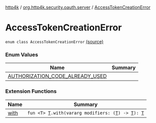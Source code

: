 [http4k](../../index.md) / [org.http4k.security.oauth.server](../index.md) / [AccessTokenCreationError](./index.md)

# AccessTokenCreationError

`enum class AccessTokenCreationError` [(source)](https://github.com/http4k/http4k/blob/master/http4k-security-oauth/src/main/kotlin/org/http4k/security/oauth/server/AccessTokenResult.kt#L11)

### Enum Values

| Name | Summary |
|---|---|
| [AUTHORIZATION_CODE_ALREADY_USED](-a-u-t-h-o-r-i-z-a-t-i-o-n_-c-o-d-e_-a-l-r-e-a-d-y_-u-s-e-d.md) |  |

### Extension Functions

| Name | Summary |
|---|---|
| [with](../../org.http4k.core/with.md) | `fun <T> `[`T`](../../org.http4k.core/with.md#T)`.with(vararg modifiers: (`[`T`](../../org.http4k.core/with.md#T)`) -> `[`T`](../../org.http4k.core/with.md#T)`): `[`T`](../../org.http4k.core/with.md#T) |

